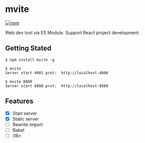 # mvite

[![npm][npm-img]][npm-url]

Web dev tool via ES Module. Support React project development.

## Getting Stated

```shell
$ npm install mvite -g

$ mvite
Server start 4001 prot:  http://localhost:4000

$ mvite 8888
Server start 8888 prot:  http://localhost:8888
```

## Features

- [x] Start server
- [x] Static server
- [ ] Rewrite import
- [ ] Babel
- [ ] i18n

[npm-img]: https://img.shields.io/npm/v/mvite.svg
[npm-url]: https://npmjs.com/package/mvite
